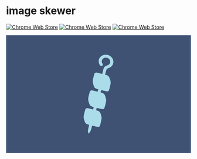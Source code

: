 # image skewer
[![Chrome Web Store](https://img.shields.io/chrome-web-store/v/bleljgfgacebahcokddmlkcgecogdlnp.svg?style=flat-square)](https://chrome.google.com/webstore/detail/%3Cimg-%3E-skewer/bleljgfgacebahcokddmlkcgecogdlnp)
[![Chrome Web Store](https://img.shields.io/chrome-web-store/users/bleljgfgacebahcokddmlkcgecogdlnp.svg?style=flat-square)](https://chrome.google.com/webstore/detail/%3Cimg-%3E-skewer/bleljgfgacebahcokddmlkcgecogdlnp)
[![Chrome Web Store](https://img.shields.io/chrome-web-store/rating/bleljgfgacebahcokddmlkcgecogdlnp.svg?style=flat-square)](https://chrome.google.com/webstore/detail/%3Cimg-%3E-skewer/bleljgfgacebahcokddmlkcgecogdlnp/reviews)

![](./assets/svg2png/440_280.svg)
